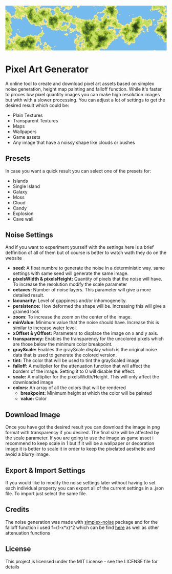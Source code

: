 ![terrain screenshot](https://github.com/alan-palacios/pixel-art-generator/blob/media/screenshot1.png)

# Pixel Art Generator

A online tool to create and download pixel art assets based on simplex noise generation, height map painting and falloff function. While it's faster to proces low pixel quantity images you can make high resolution images but with with a slower processing.
You can adjust a lot of settings to get the desired result which could be:
- Plain Textures
- Transparent Textures
- Maps
- Wallpapers
- Game assets
- Any image that have a noissy shape like clouds or bushes


## Presets

In case you want a quick result you can select one of the presets for:
- Islands
- Single Island
- Galaxy
- Moss
- Cloud
- Candy
- Explosion
- Cave wall


## Noise Settings

And if you want to experiment yourself with the settings here is a brief deffinition of all of them but of course is better to watch wath they do on the website

  - **seed:** A float numbre to generate the noise in a deterministic way. same settings with same seed will generate the same image.
  - **pixelsWidth & pixelsHeight:** Quantity of pixels that the noise will have. To increase the resolution modify the scale parameter
  - **octaves:** Number of noise layers. This parameter will give a more detailed result.
  - **lacunarity:** Level of gappiness and/or inhomogeneity.
  - **persistence:** How deformed the shape will be. Increasing this will give a grained look
  - **zoom:** To increase the zoom on the center of the image.
  - **minValue:** Minimum value that the noise should have. Increase this is similar to increase water level.
  - **xOffset & yOffset:** Parameters to displace the image on x and y axis.
  - **transparency:** Enables the transparency for the uncolored pixels which are those below the minimum color breakpoint.
  - **grayScale:** Enables the grayScale display which is the original noise data that is used to generate the colored version.
  - **tint:** The color that will be used to tint the grayScaled image
  - **falloff:** A multiplier for the attenuation function that will affect the borders of the image. Setting it to 0 will disable the effect.
  - **scale:** A multiplier for the pixelsWidth/Height. This will only affect the downloaded image
  - **colors:** An array of all the colors that will be rendered
	  - **breakpoint:** Minimum height at which the color will be painted
	  - **value:** Color

## Download Image

Once you have got the desired result you can download the image in png format with transparency if you desired. The final size will be affected by the scale parameter.
If you are going to use the image as game asset i recommend to keep scale in 1 but if it will be a wallpaper or decoration image it is better to scale it in order to keep the pixelated aesthetic and avoid a blurry image.

## Export & Import Settings

If you would like to modify the noise settings later without having to set each individual property you can export all of the current settings in a .json file. To import just select the same file.

## Credits

The noise generation was made with [simplex-noise](https://github.com/jwagner/simplex-noise.js) package and for the falloff function i used f=(1-x*x)^2 which can be find [here](https://briansharpe.wordpress.com/2011/11/14/two-useful-interpolation-functions-for-noise-development/) as well as other attenuation functions  

## License

This project is licensed under the MIT License - see the LICENSE file for details
